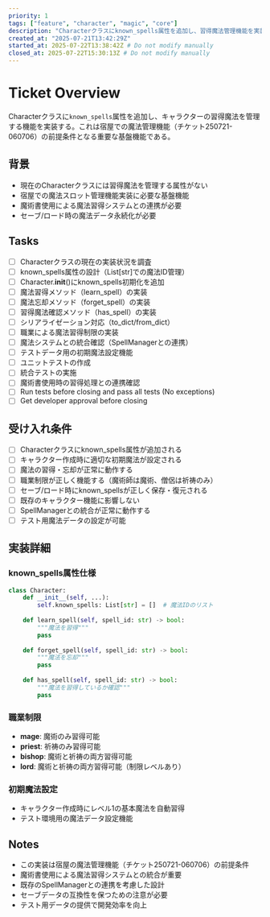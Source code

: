 ```yaml
---
priority: 1
tags: ["feature", "character", "magic", "core"]
description: "Characterクラスにknown_spells属性を追加し、習得魔法管理機能を実装"
created_at: "2025-07-21T13:42:29Z"
started_at: 2025-07-22T13:38:42Z # Do not modify manually
closed_at: 2025-07-22T15:30:13Z # Do not modify manually
---
```


# Ticket Overview

Characterクラスに`known_spells`属性を追加し、キャラクターの習得魔法を管理する機能を実装する。これは宿屋での魔法管理機能（チケット250721-060706）の前提条件となる重要な基盤機能である。

## 背景
- 現在のCharacterクラスには習得魔法を管理する属性がない
- 宿屋での魔法スロット管理機能実装に必要な基盤機能
- 魔術書使用による魔法習得システムとの連携が必要
- セーブ/ロード時の魔法データ永続化が必要

## Tasks

- [ ] Characterクラスの現在の実装状況を調査
- [ ] known_spells属性の設計（List[str]での魔法ID管理）
- [ ] Character.__init__()にknown_spells初期化を追加
- [ ] 魔法習得メソッド（learn_spell）の実装
- [ ] 魔法忘却メソッド（forget_spell）の実装
- [ ] 習得魔法確認メソッド（has_spell）の実装
- [ ] シリアライゼーション対応（to_dict/from_dict）
- [ ] 職業による魔法習得制限の実装
- [ ] 魔法システムとの統合確認（SpellManagerとの連携）
- [ ] テストデータ用の初期魔法設定機能
- [ ] ユニットテストの作成
- [ ] 統合テストの実施
- [ ] 魔術書使用時の習得処理との連携確認
- [ ] Run tests before closing and pass all tests (No exceptions)
- [ ] Get developer approval before closing

## 受け入れ条件
- [ ] Characterクラスにknown_spells属性が追加される
- [ ] キャラクター作成時に適切な初期魔法が設定される
- [ ] 魔法の習得・忘却が正常に動作する
- [ ] 職業制限が正しく機能する（魔術師は魔術、僧侶は祈祷のみ）
- [ ] セーブ/ロード時にknown_spellsが正しく保存・復元される
- [ ] 既存のキャラクター機能に影響しない
- [ ] SpellManagerとの統合が正常に動作する
- [ ] テスト用魔法データの設定が可能

## 実装詳細

### known_spells属性仕様
```python
class Character:
    def __init__(self, ...):
        self.known_spells: List[str] = []  # 魔法IDのリスト
    
    def learn_spell(self, spell_id: str) -> bool:
        """魔法を習得"""
        pass
    
    def forget_spell(self, spell_id: str) -> bool:
        """魔法を忘却"""
        pass
    
    def has_spell(self, spell_id: str) -> bool:
        """魔法を習得しているか確認"""
        pass
```

### 職業制限
- **mage**: 魔術のみ習得可能
- **priest**: 祈祷のみ習得可能
- **bishop**: 魔術と祈祷の両方習得可能
- **lord**: 魔術と祈祷の両方習得可能（制限レベルあり）

### 初期魔法設定
- キャラクター作成時にレベル1の基本魔法を自動習得
- テスト環境用の魔法データ設定機能

## Notes

- この実装は宿屋の魔法管理機能（チケット250721-060706）の前提条件
- 魔術書使用による魔法習得システムとの統合が重要
- 既存のSpellManagerとの連携を考慮した設計
- セーブデータの互換性を保つための注意が必要
- テスト用データの提供で開発効率を向上
